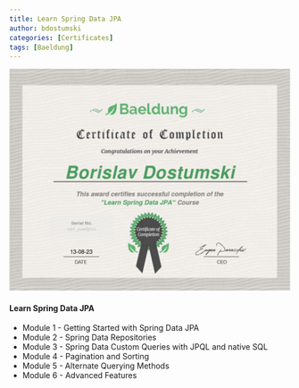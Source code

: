 ```yaml
---
title: Learn Spring Data JPA
author: bdostumski
categories: [Certificates]
tags: [Baeldung]
---
```


![Learn Spring Data JPA](../../assets/img/certificates/certificate-of-completion-for-learn-spring-data-jpa-the-certification-class.jpg)

#### Learn Spring Data JPA
- Module 1 - Getting Started with Spring Data JPA
- Module 2 - Spring Data Repositories
- Module 3 - Spring Data Custom Queries with JPQL and native SQL
- Module 4 - Pagination and Sorting
- Module 5 - Alternate Querying Methods
- Module 6 - Advanced Features